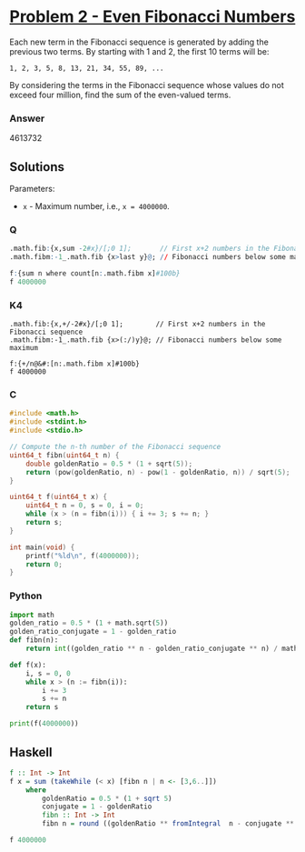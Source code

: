 
# [Problem 2 - Even Fibonacci Numbers](https://projecteuler.net/problem=2)

Each new term in the Fibonacci sequence is generated by adding the previous two terms. By starting with 1 and 2, the first 10 terms will be:

    1, 2, 3, 5, 8, 13, 21, 34, 55, 89, ...

By considering the terms in the Fibonacci sequence whose values do not exceed four million, find the sum of the even-valued terms.

### Answer

4613732

## Solutions

Parameters:
* `x` - Maximum number, i.e., `x = 4000000`.

### Q

```q
.math.fib:{x,sum -2#x}/[;0 1];       // First x+2 numbers in the Fibonacci sequence
.math.fibm:-1_.math.fib {x>last y}@; // Fibonacci numbers below some maximum

f:{sum n where count[n:.math.fibm x]#100b}
f 4000000
```

### K4

```k
.math.fib:{x,+/-2#x}/[;0 1];        // First x+2 numbers in the Fibonacci sequence
.math.fibm:-1_.math.fib {x>(:/)y}@; // Fibonacci numbers below some maximum

f:{+/n@&#:[n:.math.fibm x]#100b}
f 4000000
```

### C

```c
#include <math.h>
#include <stdint.h>
#include <stdio.h>

// Compute the n-th number of the Fibonacci sequence
uint64_t fibn(uint64_t n) {
    double goldenRatio = 0.5 * (1 + sqrt(5));
    return (pow(goldenRatio, n) - pow(1 - goldenRatio, n)) / sqrt(5);
}

uint64_t f(uint64_t x) {
    uint64_t n = 0, s = 0, i = 0;
    while (x > (n = fibn(i))) { i += 3; s += n; }
    return s;
}

int main(void) {
    printf("%ld\n", f(4000000)); 
    return 0; 
}
```

### Python

```python
import math
golden_ratio = 0.5 * (1 + math.sqrt(5))
golden_ratio_conjugate = 1 - golden_ratio
def fibn(n):
    return int((golden_ratio ** n - golden_ratio_conjugate ** n) / math.sqrt(5))

def f(x):
    i, s = 0, 0
    while x > (n := fibn(i)):
        i += 3
        s += n
    return s

print(f(4000000))
```

## Haskell

```haskell
f :: Int -> Int
f x = sum (takeWhile (< x) [fibn n | n <- [3,6..]])
    where
        goldenRatio = 0.5 * (1 + sqrt 5)
        conjugate = 1 - goldenRatio
        fibn :: Int -> Int
        fibn n = round ((goldenRatio ** fromIntegral  n - conjugate ** fromIntegral n) / sqrt 5)

f 4000000
```
